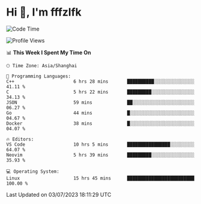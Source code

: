 # Hi 👋, I'm fffzlfk

<!--START_SECTION:waka-->
![Code Time](http://img.shields.io/badge/Code%20Time-257%20hrs%2011%20mins-blue)

![Profile Views](http://img.shields.io/badge/Profile%20Views-12-blue)

📊 **This Week I Spent My Time On** 

```text
🕑︎ Time Zone: Asia/Shanghai

💬 Programming Languages: 
C++                      6 hrs 28 mins       ██████████░░░░░░░░░░░░░░░   41.11 % 
C                        5 hrs 22 mins       █████████░░░░░░░░░░░░░░░░   34.13 % 
JSON                     59 mins             ██░░░░░░░░░░░░░░░░░░░░░░░   06.27 % 
Go                       44 mins             █░░░░░░░░░░░░░░░░░░░░░░░░   04.67 % 
Docker                   38 mins             █░░░░░░░░░░░░░░░░░░░░░░░░   04.07 % 

🔥 Editors: 
VS Code                  10 hrs 5 mins       ████████████████░░░░░░░░░   64.07 % 
Neovim                   5 hrs 39 mins       █████████░░░░░░░░░░░░░░░░   35.93 % 

💻 Operating System: 
Linux                    15 hrs 45 mins      █████████████████████████   100.00 % 
```


 Last Updated on 03/07/2023 18:11:29 UTC
<!--END_SECTION:waka-->
